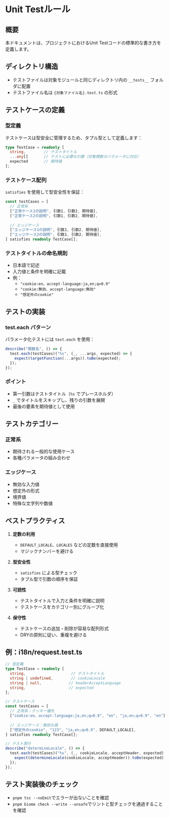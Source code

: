# Unit Testルール

## 概要
本ドキュメントは、プロジェクトにおけるUnit Testコードの標準的な書き方を定義します。

## ディレクトリ構造
- テストファイルは対象モジュールと同じディレクトリ内の `__tests__` フォルダに配置
- テストファイル名は `{対象ファイル名}.test.ts` の形式

## テストケースの定義

### 型定義
テストケースは型安全に管理するため、タプル型として定義します：

```typescript
type TestCase = readonly [
  string,        // テストタイトル
  ...any[]       // テストに必要な引数（対象関数のパラメータに対応）
  expected       // 期待値
];
```

### テストケース配列
`satisfies` を使用して型安全性を保証：

```typescript
const testCases = [
  // 正常系
  ["正常ケース1の説明", 引数1, 引数2, 期待値],
  ["正常ケース2の説明", 引数1, 引数2, 期待値],
  
  // エッジケース
  ["エッジケース1の説明", 引数1, 引数2, 期待値],
  ["エッジケース2の説明", 引数1, 引数2, 期待値],
] satisfies readonly TestCase[];
```

### テストタイトルの命名規則
- 日本語で記述
- 入力値と条件を明確に記載
- 例：
  - `"cookie:en、accept-language:ja,en;q=0.9"`
  - `"cookie:無効、accept-language:無効"`
  - `"想定外のcookie"`

## テストの実装

### test.each パターン
パラメータ化テストには `test.each` を使用：

```typescript
describe("関数名", () => {
  test.each(testCases)("%s", (_, ...args, expected) => {
    expect(targetFunction(...args)).toBe(expected);
  });
});
```

### ポイント
- 第一引数はテストタイトル（`%s` でプレースホルダ）
- `_` でタイトルをスキップし、残りの引数を展開
- 最後の要素を期待値として使用

## テストカテゴリー

### 正常系
- 期待される一般的な使用ケース
- 各種パラメータの組み合わせ

### エッジケース
- 無効な入力値
- 想定外の形式
- 境界値
- 特殊な文字列や数値

## ベストプラクティス

1. **定数の利用**
   - `DEFAULT_LOCALE`、`LOCALES` などの定数を直接使用
   - マジックナンバーを避ける

2. **型安全性**
   - `satisfies` による型チェック
   - タプル型で引数の順序を保証

3. **可読性**
   - テストタイトルで入力と条件を明確に説明
   - テストケースをカテゴリー別にグループ化

4. **保守性**
   - テストケースの追加・削除が容易な配列形式
   - DRYの原則に従い、重複を避ける

## 例：i18n/request.test.ts

```typescript
// 型定義
type TestCase = readonly [
  string,                    // テストタイトル
  string | undefined,        // cookieLocale
  string | null,            // headerAcceptLanguage
  string,                   // expected
];

// テストケース
const testCases = [
  // 正常系：クッキー優先
  ["cookie:en、accept-language:ja,en;q=0.9", "en", "ja,en;q=0.9", "en"],
  
  // エッジケース：無効な値
  ["想定外のcookie", "123", "ja,en;q=0.9", DEFAULT_LOCALE],
] satisfies readonly TestCase[];

// テスト実行
describe("determineLocale", () => {
  test.each(testCases)("%s", (_, cookieLocale, acceptHeader, expected) => {
    expect(determineLocale(cookieLocale, acceptHeader)).toBe(expected);
  });
});
```

## テスト実装後のチェック
- `pnpm tsc --noEmit`でエラーが出ないことを確認
- `pnpm biome check --write --unsafe`でリントと型チェックを通過することを確認